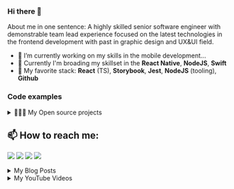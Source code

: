 ### Hi there 👋

About me in one sentence:  A highly skilled senior software engineer with demonstrable team lead experience focused on the latest technologies in the frontend development with past in graphic design and UX&UI field.

- 🔭 I’m currently working on my skills in the mobile development... 
- 🌱 Currently I'm broading my skillset in the **React Native**, **NodeJS**, **Swift**
- 🍔 My favorite stack: **React** (TS), **Storybook**, **Jest**, **NodeJS** (tooling), **Github** 

### Code examples
<details>
  <summary>👨🏻‍💻 My Open source projects</summary>

### har-to-mocks

Extract response from .har file and create JSON mocks for mock server.

[![GitHub](https://img.shields.io/badge/github-%23121011.svg?style=flat&logo=github&logoColor=white)](https://github.com/peterknezek/har-to-mocks)
[![Version](https://img.shields.io/npm/v/har-to-mocks.svg)](https://npmjs.org/package/har-to-mocks)
[![Downloads/week](https://img.shields.io/npm/dw/har-to-mocks.svg)](https://npmjs.org/package/har-to-mocks)

### mocks-to-msw

An adapter that provides mocks generated from the `har-to-mocks` to the MSW.

[![GitHub](https://img.shields.io/badge/github-%23121011.svg?style=flat&logo=github&logoColor=white)](https://github.com/peterknezek/mocks-to-msw)
[![Version](https://img.shields.io/npm/v/mocks-to-msw.svg)](https://npmjs.org/package/mocks-to-msw)
[![Downloads/week](https://img.shields.io/npm/dw/mocks-to-msw.svg)](https://npmjs.org/package/mocks-to-msw)

### name-day-calendar

Module for providing lists of the official names in a calendar by specific country. Name by day with additional options (e.g.by sex). Contain names database, handlers, and types for TypeScript.

[![GitHub](https://img.shields.io/badge/github-%23121011.svg?style=flat&logo=github&logoColor=white)](https://github.com/peterknezek/name-day-calendar)
[![Version](https://img.shields.io/npm/v/name-day-calendar.svg)](https://npmjs.org/package/name-day-calendar)
[![Downloads/week](https://img.shields.io/npm/dw/name-day-calendar.svg)](https://npmjs.org/package/name-day-calendar)
  
</details>

## 📫 How to reach me:

<p align = "center">

<!-- [<img src ="https://img.shields.io/badge/website-%23.svg?&style=for-the-badge&logo=www&logoColor=white%22&color=black">](https://peterknezek.github.io) -->
[<img src="https://img.shields.io/badge/twitter-%231DA1F2.svg?&style=for-the-badge&logo=twitter&logoColor=white&color=black" />](https://twitter.com/peter_knezek) 
[<img src="https://img.shields.io/badge/linkedin-%2312100E.svg?&style=for-the-badge&logo=linkedin&logoColor=white&color=black" />](https://www.linkedin.com/in/peterknezek)
[<img src="https://img.shields.io/badge/medium-%2312100E.svg?&style=for-the-badge&logo=medium&logoColor=white&color=black" />](https://medium.com/@peterknezek)
[<img src="https://img.shields.io/badge/instagram-%2312100E.svg?&style=for-the-badge&logo=instagram&logoColor=white&color=black" />](https://instagram.com/peterknezek)

</p>


<details>
  <summary>My Blog Posts</summary>

  <!-- BLOG-POST-LIST:START -->
- [Mocking REST responses in create-react-app project](https://medium.com/@peterknezek/mocking-rest-responses-in-create-react-app-project-3c94694193bf?source=rss-211ae587e55d------2)
- [Create a simple mock server based on Node.js with Express and connect-api-mocker](https://medium.com/@peterknezek/create-a-simple-mock-server-based-on-node-js-with-express-and-connect-api-mocker-ee900cec2950?source=rss-211ae587e55d------2)
<!-- BLOG-POST-LIST:END -->
  
</details>

<details>
  <summary>My YouTube Videos</summary>

  <!-- YOUTUBE:START -->
- [Extract mocks from Chrome and create mocks for fake server with har-to-mocks@1.1.1](https://www.youtube.com/watch?v=Pc2J8aHRKNY)
- [How to create react app in visual studio code and mock REST API](https://www.youtube.com/watch?v=u-gnCBFHX8g)
- [Create a simple mock server based on Node.js with Express and connect-api-mocker | Docker version](https://www.youtube.com/watch?v=1lc0qUvANrY)
- [Campaign URL Builder for Business Catalyst](https://www.youtube.com/watch?v=kPBrcS5JqpY)
- [Snow effect APP for Business Catalyst](https://www.youtube.com/watch?v=kCYUflE6PLA)
<!-- YOUTUBE:END -->

</details>


<!--
**peterknezek/peterknezek** is a ✨ _special_ ✨ repository because its `README.md` (this file) appears on your GitHub profile.

Here are some ideas to get you started:

- 🔭 I’m currently working on ...
- 🌱 I’m currently learning ...
- 👯 I’m looking to collaborate on ...
- 🤔 I’m looking for help with ...
- 💬 Ask me about ...
- 📫 How to reach me: ...
- 😄 Pronouns: ...
- ⚡ Fun fact: ...
-->

<!-- ### Tech stack:
<img align="left" alt="Visual Studio Code" width="26px" src="https://cdn.jsdelivr.net/gh/devicons/devicon/icons/vscode/vscode-original.svg" style="padding-right:10px;" />
<img align="left" alt="HTML5" width="26px" src="https://cdn.jsdelivr.net/gh/devicons/devicon/icons/html5/html5-original.svg" style="padding-right:10px;" />
<img align="left" alt="CSS3" width="26px" src="https://cdn.jsdelivr.net/gh/devicons/devicon/icons/css3/css3-original.svg" style="padding-right:10px;" />
<img align="left" alt="Sass" width="26px" src="https://cdn.jsdelivr.net/gh/devicons/devicon/icons/sass/sass-original.svg" style="padding-right:10px;" />
<img align="left" alt="JavaScript" width="26px" src="https://cdn.jsdelivr.net/gh/devicons/devicon/icons/javascript/javascript-original.svg" style="padding-right:10px;" />
<img align="left" alt="React" width="26px" src="https://cdn.jsdelivr.net/gh/devicons/devicon/icons/react/react-original.svg" style="padding-right:10px;" />
<img align="left" alt="Node.js" width="26px" src="https://cdn.jsdelivr.net/gh/devicons/devicon/icons/nodejs/nodejs-original.svg" style="padding-right:10px;" />
<img align="left" alt="GitHub" width="26px" src="https://user-images.githubusercontent.com/3369400/139447912-e0f43f33-6d9f-45f8-be46-2df5bbc91289.png" style="padding-right:10px;" /> -->
<!--
<img align="left" alt="GitHub" width="26px" src="https://user-images.githubusercontent.com/3369400/139448065-39a229ba-4b06-434b-bc67-616e2ed80c8f.png" style="padding-right:10px;" />

[<img align="left" alt="GitHub" width="26px" src="https://user-images.githubusercontent.com/3369400/139447912-e0f43f33-6d9f-45f8-be46-2df5bbc91289.png" style="padding-right:10px;" />](https://www.youtube.com/playlist?list=PLkwxH9e_vrAJ0WbEsFA9W3I1W-g_BTsbt#gh-dark-mode-only)
[<img align="left" alt="GitHub" width="26px" src="https://user-images.githubusercontent.com/3369400/139448065-39a229ba-4b06-434b-bc67-616e2ed80c8f.png" style="padding-right:10px;" />](https://www.youtube.com/playlist?list=PLkwxH9e_vrAJ0WbEsFA9W3I1W-g_BTsbt#gh-light-mode-only)

<img align="left" alt="Terminal" width="26px" src="./img/terminal-dark.svg" />
<br/>
-->


